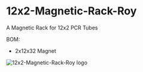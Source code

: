 # 12x2-Magnetic-Rack-Roy
A Magnetic Rack for 12x2 PCR Tubes

BOM:
- 2x12x32 Magnet

![12x2-Magnetic-Rack-Roy logo](https://raw.githubusercontent.com/BastianWagner/12x2-Magnetic-Rack-Roy/master/image_rack.png)
